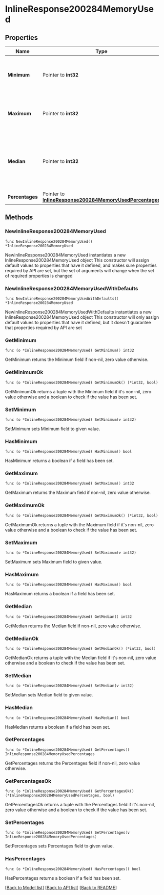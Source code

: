 # InlineResponse200284MemoryUsed

## Properties

Name | Type | Description | Notes
------------ | ------------- | ------------- | -------------
**Minimum** | Pointer to **int32** | Minimum memory in kB used on the device over the interval | [optional] 
**Maximum** | Pointer to **int32** | Maximum memory in kB used on the device over the interval | [optional] 
**Median** | Pointer to **int32** | Median memory in kB used on the device over the interval rounded up to nearest integer | [optional] 
**Percentages** | Pointer to [**InlineResponse200284MemoryUsedPercentages**](InlineResponse200284MemoryUsedPercentages.md) |  | [optional] 

## Methods

### NewInlineResponse200284MemoryUsed

`func NewInlineResponse200284MemoryUsed() *InlineResponse200284MemoryUsed`

NewInlineResponse200284MemoryUsed instantiates a new InlineResponse200284MemoryUsed object
This constructor will assign default values to properties that have it defined,
and makes sure properties required by API are set, but the set of arguments
will change when the set of required properties is changed

### NewInlineResponse200284MemoryUsedWithDefaults

`func NewInlineResponse200284MemoryUsedWithDefaults() *InlineResponse200284MemoryUsed`

NewInlineResponse200284MemoryUsedWithDefaults instantiates a new InlineResponse200284MemoryUsed object
This constructor will only assign default values to properties that have it defined,
but it doesn't guarantee that properties required by API are set

### GetMinimum

`func (o *InlineResponse200284MemoryUsed) GetMinimum() int32`

GetMinimum returns the Minimum field if non-nil, zero value otherwise.

### GetMinimumOk

`func (o *InlineResponse200284MemoryUsed) GetMinimumOk() (*int32, bool)`

GetMinimumOk returns a tuple with the Minimum field if it's non-nil, zero value otherwise
and a boolean to check if the value has been set.

### SetMinimum

`func (o *InlineResponse200284MemoryUsed) SetMinimum(v int32)`

SetMinimum sets Minimum field to given value.

### HasMinimum

`func (o *InlineResponse200284MemoryUsed) HasMinimum() bool`

HasMinimum returns a boolean if a field has been set.

### GetMaximum

`func (o *InlineResponse200284MemoryUsed) GetMaximum() int32`

GetMaximum returns the Maximum field if non-nil, zero value otherwise.

### GetMaximumOk

`func (o *InlineResponse200284MemoryUsed) GetMaximumOk() (*int32, bool)`

GetMaximumOk returns a tuple with the Maximum field if it's non-nil, zero value otherwise
and a boolean to check if the value has been set.

### SetMaximum

`func (o *InlineResponse200284MemoryUsed) SetMaximum(v int32)`

SetMaximum sets Maximum field to given value.

### HasMaximum

`func (o *InlineResponse200284MemoryUsed) HasMaximum() bool`

HasMaximum returns a boolean if a field has been set.

### GetMedian

`func (o *InlineResponse200284MemoryUsed) GetMedian() int32`

GetMedian returns the Median field if non-nil, zero value otherwise.

### GetMedianOk

`func (o *InlineResponse200284MemoryUsed) GetMedianOk() (*int32, bool)`

GetMedianOk returns a tuple with the Median field if it's non-nil, zero value otherwise
and a boolean to check if the value has been set.

### SetMedian

`func (o *InlineResponse200284MemoryUsed) SetMedian(v int32)`

SetMedian sets Median field to given value.

### HasMedian

`func (o *InlineResponse200284MemoryUsed) HasMedian() bool`

HasMedian returns a boolean if a field has been set.

### GetPercentages

`func (o *InlineResponse200284MemoryUsed) GetPercentages() InlineResponse200284MemoryUsedPercentages`

GetPercentages returns the Percentages field if non-nil, zero value otherwise.

### GetPercentagesOk

`func (o *InlineResponse200284MemoryUsed) GetPercentagesOk() (*InlineResponse200284MemoryUsedPercentages, bool)`

GetPercentagesOk returns a tuple with the Percentages field if it's non-nil, zero value otherwise
and a boolean to check if the value has been set.

### SetPercentages

`func (o *InlineResponse200284MemoryUsed) SetPercentages(v InlineResponse200284MemoryUsedPercentages)`

SetPercentages sets Percentages field to given value.

### HasPercentages

`func (o *InlineResponse200284MemoryUsed) HasPercentages() bool`

HasPercentages returns a boolean if a field has been set.


[[Back to Model list]](../README.md#documentation-for-models) [[Back to API list]](../README.md#documentation-for-api-endpoints) [[Back to README]](../README.md)



